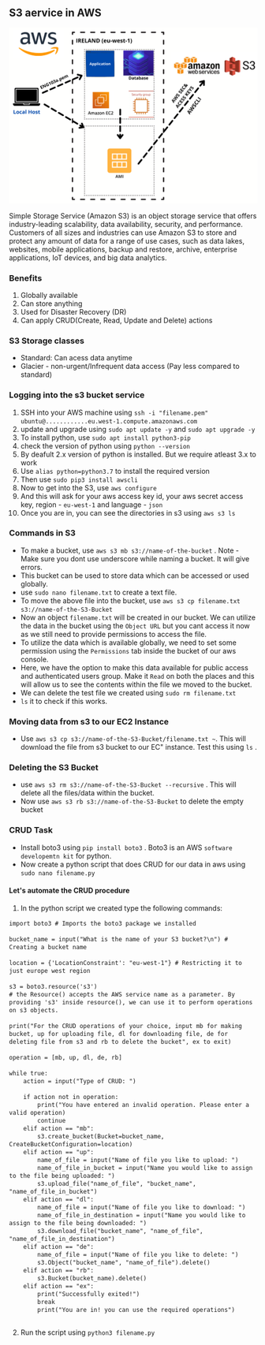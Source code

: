 ## S3 aervice in AWS

![Image Link](https://github.com/vivrk2989/eng103a_DevOps/blob/main/Images/S3%20Diagram.png)

Simple Storage Service (Amazon S3) is an object storage service that offers industry-leading scalability, data availability, security, and performance. Customers of all sizes and industries can use Amazon S3 to store and protect any amount of data for a range of use cases, such as data lakes, websites, mobile applications, backup and restore, archive, enterprise applications, IoT devices, and big data analytics.

### Benefits
1. Globally available
2. Can store anything
3. Used for Disaster Recovery (DR)
4. Can apply CRUD(Create, Read, Update and Delete) actions

### S3 Storage classes
- Standard: Can acess data anytime
- Glacier - non-urgent/Infrequent data access (Pay less compared to standard)

### Logging into the s3 bucket service

1. SSH into your AWS machine using `ssh -i "filename.pem" ubuntu@............eu.west-1.compute.amazonaws.com`
2. update and upgrade using `sudo apt update -y` and `sudo apt upgrade -y`
3. To install python, use `sudo apt install python3-pip`
4. check the version of python using `python --version`
5. By deafult 2.x version of python is installed. But we require atleast 3.x to work 
6. Use `alias python=python3.7` to install the required version
7. Then use `sudo pip3 install awscli`
8. Now to get into the S3, use `aws configure`
9. And this will ask for your aws access key id, your aws secret access key, region - `eu-west-1` and language - `json`
10. Once you are in, you can see the directories in s3 using `aws s3 ls`

### Commands in S3
- To make a bucket, use `aws s3 mb s3://name-of-the-bucket` . Note - Make sure you dont use underscore while naming a bucket. It will give errors.
- This bucket can be used to store data which can be accessed or used globally.
- use `sudo nano filename.txt` to create a text file. 
- To move the above file into the bucket, use `aws s3 cp filename.txt s3://name-of-the-S3-Bucket`
- Now an object `filename.txt` will be created in our bucket. We can utilize the data in the bucket using the `Object URL` but you cant access it now as we still need to provide permissions to access the file. 
- To utilize the data which is available globally, we need to set some permission using the `Permissions` tab inside the bucket of our aws console.
- Here, we have the option to make this data available for public access and authenticated users group. Make it `Read` on both the places and this will allow us to see the contents within the file we moved to the bucket.
- We can delete the test file we created using `sudo rm filename.txt`
- `ls` it to check if this works. 

### Moving data from s3 to our EC2 Instance

- Use `aws s3 cp s3://name-of-the-S3-Bucket/filename.txt ~`. This will download the file from s3 bucket to our EC" instance. Test this using `ls` .

### Deleting the S3 Bucket
- use `aws s3 rm s3://name-of-the-S3-Bucket --recursive` . This will delete all the files/data within the bucket.
- Now use `aws s3 rb s3://name-of-the-S3-Bucket` to delete the empty bucket

### CRUD Task

- Install boto3 using `pip install boto3` . Boto3 is an AWS `software developemtn kit` for python.
- Now create a python script that does CRUD for our data in aws using `sudo nano filename.py`
#### Let's automate the CRUD procedure 
1. In the python script we created type the following commands:
```
import boto3 # Imports the boto3 package we installed

bucket_name = input("What is the name of your S3 bucket?\n") # Creating a bucket name

location = {'LocationConstraint': "eu-west-1"} # Restricting it to just europe west region

s3 = boto3.resource('s3')
# the Resource() accepts the AWS service name as a parameter. By providing 's3' inside resource(), we can use it to perform operations on s3 objects.

print("For the CRUD operations of your choice, input mb for making bucket, up for uploading file, dl for downloading file, de for deleting file from s3 and rb to delete the bucket", ex to exit)

operation = [mb, up, dl, de, rb]

while true:
    action = input("Type of CRUD: ")

    if action not in operation:
        print("You have entered an invalid operation. Please enter a valid operation)
        continue
    elif action == "mb":
        s3.create_bucket(Bucket=bucket_name, CreateBucketConfiguration=location)
    elif action == "up":
        name_of_file = input("Name of file you like to upload: ")
        name_of_file_in_bucket = input("Name you would like to assign to the file being uploaded: ")
        s3.upload_file("name_of_file", "bucket_name", "name_of_file_in_bucket")
    elif action == "dl":
        name_of_file = input("Name of file you like to download: ")
        name_of_file_in_destination = input("Name you would like to assign to the file being downloaded: ")
        s3.download_file("bucket_name", "name_of_file", "name_of_file_in_destination")
    elif action == "de":
        name_of_file = input("Name of file you like to delete: ")
        s3.Object("bucket_name", "name_of_file").delete()
    elif action == "rb":
        s3.Bucket(bucket_name).delete()
    elif action == "ex":
        print("Successfully exited!")
        break
        print("You are in! you can use the required operations")
        
```
2. Run the script using `python3 filename.py`

  